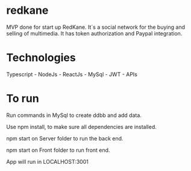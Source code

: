 # redkane
MVP done for start up RedKane.
It´s a social network for the buying and selling of multimedia.
It has token authorization and Paypal integration.


# Technologies
Typescript - NodeJs - ReactJs - MySql - JWT - APIs

# To run
Run commands in MySql to create ddbb and add data.

Use npm install, to make sure all dependencies are installed.

npm start on Server folder to run the back end.

npm start on Front folder to run front end.

App will run in LOCALHOST:3001